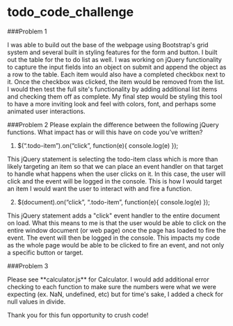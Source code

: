 # todo_code_challenge

###Problem 1
<p>I was able to build out the base of the webpage using Bootstrap's grid system and several built in styling features for the form
  and button. I built out the table for the to do list as well. I was working on jQuery functionality to capture the input fields into an object
  on submit and append the object as a row to the table. Each item would also have a completed checkbox next to it. Once the checkbox was clicked, 
  the item would be removed from the list. I would then test the full site's functionality by adding additional list items and checking them off as 
  complete. My final step would be styling this tool to have a more inviting look and feel with colors, font, and perhaps some animated
  user interactions.</p>
  
###Problem 2
Please explain the difference between the following jQuery functions. What impact has or will this have on code you’ve written?

1. $(“.todo-item”).on(“click”, function(e){ console.log(e) });

<p>This jQuery statement is selecting the todo-item class which is more than likely targeting an item so that we can place an
  event handler on that target to handle what happens when the user clicks on it. In this case, the user will click and the event
  will be logged in the console. This is how I would target an item I would want the user to interact with and fire a function.</p>

2. $(document).on(“click”, “.todo-item”, function(e){ console.log(e) });

<p>This jQuery statement adds a "click" event handler to the entire document on load. What this means to me is that the user
  would be able to click on the entire window document (or web page) once the page has loaded to fire the event. The event
  will then be logged in the console. This impacts my code as the whole page would be able to be clicked to fire an event,
  and not only a specific button or target.</p>
  
###Problem 3
<p>Please see **calculator.js** for Calculator. I would add additional error checking to each function to make sure the 
  numbers were what we were expecting (ex. NaN, undefined, etc) but for time's sake, I added a check for null values in divide.</p>

Thank you for this fun opportunity to crush code!
